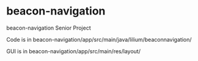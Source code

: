 # beacon-navigation
beacon-navigation Senior Project

Code is in beacon-navigation/app/src/main/java/lilium/beaconnavigation/

GUI is in beacon-navigation/app/src/main/res/layout/

